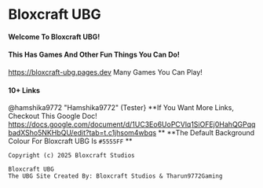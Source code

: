 # Bloxcraft UBG
#### Welcome To Bloxcraft UBG! 
#### This Has Games And Other Fun Things You Can Do!
https://bloxcraft-ubg.pages.dev
Many Games You Can Play!
#### 10+ Links
@hamshika9772 "Hamshika9772" (Tester}
**If You Want More Links, Checkout This Google Doc! https://docs.google.com/document/d/1UC3Eo6UoPCVlq1SiOFEj0HahQGPqqbadXSho5NKHbQU/edit?tab=t.c1jhsom4wbqs **
**The Default Background Colour For Bloxcraft UBG Is `#5555FF` **

`Copyright (c) 2025 Bloxcraft Studios`

```
Bloxcraft UBG
The UBG Site Created By: Bloxcraft Studios & Tharun9772Gaming
```
